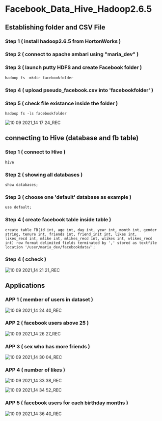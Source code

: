 # Facebook_Data_Hive_Hadoop2.6.5

## Establishing folder and CSV File

### Step 1 ( install hadoop2.6.5 from HortonWorks )

### Step 2 ( connect to apache ambari using "maria_dev" )

### Step 3 ( launch putty HDFS and create Facebook folder )

``` hadoop fs -mkdir facebookfolder ```

### Step 4 ( upload pseudo_facebook.csv into 'facebookfolder' )

### Step 5 ( check file existance inside the folder )

``` hadoop fs -ls facebookfolder ```

![10 09 2021_14 17 24_REC](https://user-images.githubusercontent.com/53901834/132864679-bcb90161-2697-48ea-8f63-1661f5a5a6bd.png)

## connecting to Hive (database and fb table)

### Step 1 ( connect to Hive )

``` hive ```

### Step 2 ( showing all databases )

``` show databases; ```

### Step 3 ( choose one 'default' database as example )

``` use default; ```

### Step 4 ( create facebook table inside table )

``` create table FB(id int, age int, day int, year int, month int, gender string, tenure int, friends int, friend_init int, likes int, likes_recd int, mlike int, mlikes_recd int, wlikes int, wlikes_recd int) row format delimited fields terminated by ',' stored as textfile location '/user/maria_dev/facebookdata/'; ```

### Step 4 ( ccheck )

![10 09 2021_14 21 21_REC](https://user-images.githubusercontent.com/53901834/132865356-55d02878-5cd3-44b8-93ea-aba842c7f2a3.png)


## Applications

### APP 1 ( member of users in dataset )

![10 09 2021_14 24 40_REC](https://user-images.githubusercontent.com/53901834/132864837-40925202-c3b9-4ecd-8838-c29453c2d5ec.png)


### APP 2 ( facebook users above 25 )

![10 09 2021_14 26 27_REC](https://user-images.githubusercontent.com/53901834/132865142-4878fd3c-328a-4a32-b772-8423719874b8.png)

### APP 3 ( sex who has more friends )

![10 09 2021_14 30 04_REC](https://user-images.githubusercontent.com/53901834/132865220-d70f2669-2d64-4e77-bb87-9f92dfc7327e.png)

### APP 4 ( number of likes )

![10 09 2021_14 33 38_REC](https://user-images.githubusercontent.com/53901834/132865380-1b0b092f-0fc2-4030-8f6f-56f9a35dc3cd.png)

![10 09 2021_14 34 52_REC](https://user-images.githubusercontent.com/53901834/132865508-2329896b-d596-4a61-a0b0-9ee800988c02.png)


### APP 5 ( facebook users for each birthday months )

![10 09 2021_14 36 40_REC](https://user-images.githubusercontent.com/53901834/132865479-faccde6b-9272-42df-a203-f0a8a25be501.png)
